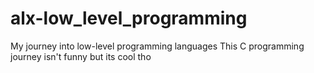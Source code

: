 # alx-low_level_programming
My journey into low-level programming languages
This C programming journey isn't funny but its cool tho
